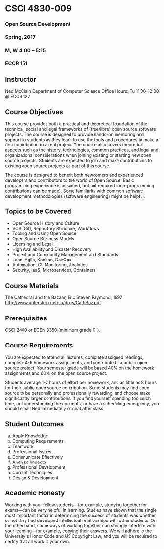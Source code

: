 # CSCI 4830-009

### Open Source Development
### Spring, 2017
### M, W 4:00 – 5:15
### ECCR 151

## Instructor
Ned McClain
Department of Computer Science
Office Hours:  Tu 11:00-12:00 @ ECCS 122

## Course Objectives
This course provides both a practical and theoretical foundation of the technical, social and legal frameworks of (free/libre) open source software projects. The course is designed to provide hands-on mentoring and support to students as they learn to use the tools and procedures to make a first contribution to a real project. The course also covers theoretical aspects such as the history, technologies, common practices, and legal and organizational considerations when joining existing or starting new open source projects. Students are expected to join and make contributions to existing open source projects as part of this course.

The course is designed to benefit both newcomers and experienced developers and contributors to the world of Open Source. Basic programming experience is assumed, but not required (non-programming contributions can be made). Some familiarity with common software development methodologies (software engineering) might be helpful.

## Topics to be Covered
* Open Source History and Culture
* VCS (Git), Repository Structure, Workflows
* Tooling and Using Open Source
* Open Source Business Models
* Licensing and Legal
* High Availability and Disaster Recovery
* Project and Community Management and Standards
* Lean, Agile, Kanban, DevOps
* Automation, CI, Monitoring, Analytics
* Security, IaaS, Microservices, Containers

## Course Materials
The Cathedral and the Bazaar, Eric Steven Raymond, 1997
http://www.unterstein.net/su/docs/CathBaz.pdf

## Prerequisites
CSCI 2400 or ECEN 3350 (minimum grade C-).

## Course Requirements
You are expected to attend all lectures, complete assigned readings, complete 4-6 homework assignments, and contribute to a public open source project. Your semester grade will be based 40% on the homework assignments and 60% on the open source project.

Students average 1-2 hours of effort per homework, and as little as 8 hours for their public open source contribution. Some students may find open source to be personally and professionally rewarding, and choose make significantly larger contributions. If you find yourself spending too much time, not understanding the concepts, or have a scheduling emergency, you should email Ned immediately or chat after class.

## Student Outcomes
<ol type="a">
  <li>Apply Knowledge</li>
  <li>Computing Requirements</li>
  <li>Teamwork</li>
  <li>Professional Issues</li>
  <li>Communicate Effectively</li>
  <li>Analyze Impacts</li>
  <li>Professional Development</li>
  <li>Current Techniques</li>
  <li>Design & Development</li>
</ol>

## Academic Honesty
Working with your fellow students—for example, studying together for exams—can be very helpful in learning. Studies have shown that the single most important factor in determining the success of students was whether or not they had developed intellectual relationships with other students. On the other hand, some ways of working together can strongly interfere with your learning—for example, copying their answers.  We will adhere to the University's Honor Code and US Copyright Law, and you will be required to certify that all work is your own.

